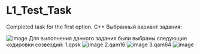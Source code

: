 # L1_Test_Task
Completed task for the first option. C++
Выбранный вариант задания:

![image](https://github.com/ValentinKraravchenko/L1_Test_Task/assets/122296291/97fb6514-2b75-49ae-8df9-bd3fb7206b77)
Для выполнения данного задания были выбраны следующие кодировки созвездий:
1.qpsk
![image](https://github.com/ValentinKraravchenko/L1_Test_Task/assets/122296291/a8fc1645-c4da-4b58-ba33-92c695dfb6ba)
2.qam16
![image](https://github.com/ValentinKraravchenko/L1_Test_Task/assets/122296291/b57f8966-1345-4975-a56c-bf1998cb2655)
3.qam64
![image](https://github.com/ValentinKraravchenko/L1_Test_Task/assets/122296291/d1a16b5b-512a-4ef6-8d24-5d8dbd65e99a)

